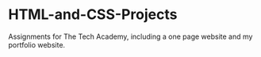 # HTML-and-CSS-Projects
Assignments for The Tech Academy, including a one page website and my portfolio website.
